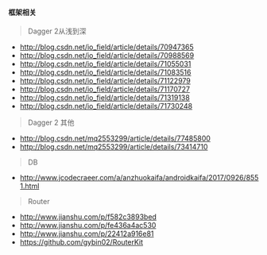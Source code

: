 #### 框架相关

> Dagger 2从浅到深
- http://blog.csdn.net/io_field/article/details/70947365
- http://blog.csdn.net/io_field/article/details/70988569
- http://blog.csdn.net/io_field/article/details/71055031
- http://blog.csdn.net/io_field/article/details/71083516
- http://blog.csdn.net/io_field/article/details/71122979
- http://blog.csdn.net/io_field/article/details/71170727
- http://blog.csdn.net/io_field/article/details/71319138
- http://blog.csdn.net/io_field/article/details/71730248

> Dagger 2 其他
- http://blog.csdn.net/mq2553299/article/details/77485800
- http://blog.csdn.net/mq2553299/article/details/73414710


 

> DB
- http://www.jcodecraeer.com/a/anzhuokaifa/androidkaifa/2017/0926/8551.html


> Router
- http://www.jianshu.com/p/f582c3893bed
- http://www.jianshu.com/p/fe436a4ac530
- http://www.jianshu.com/p/22412a916e81
- https://github.com/gybin02/RouterKit





